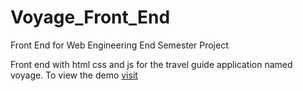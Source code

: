 # Voyage_Front_End
Front End for Web Engineering End Semester Project

Front end with html css and js for the travel guide application named voyage. To view the demo [visit](https://voyage-92e65.web.app/)
